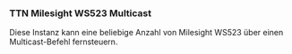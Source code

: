 ### TTN Milesight WS523 Multicast

Diese Instanz kann eine beliebige Anzahl von Milesight WS523 über einen Multicast-Befehl fernsteuern.
